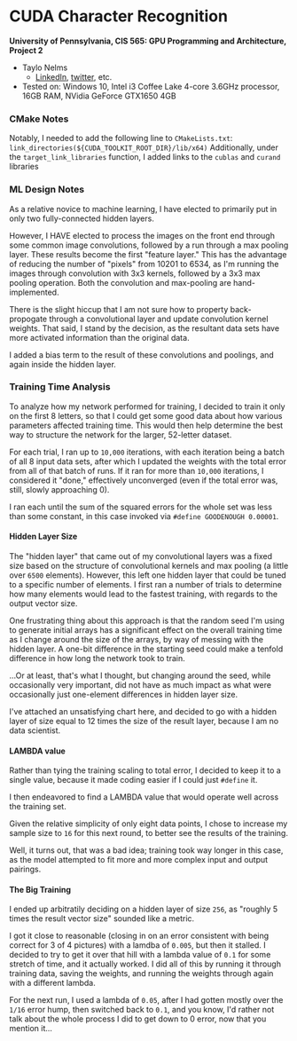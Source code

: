 CUDA Character Recognition
======================

**University of Pennsylvania, CIS 565: GPU Programming and Architecture, Project 2**

* Taylo Nelms
  * [LinkedIn](https://www.linkedin.com/in/taylor-k-7b2110191/), [twitter](https://twitter.com/nelms_taylor), etc.
* Tested on: Windows 10, Intel i3 Coffee Lake 4-core 3.6GHz processor, 16GB RAM, NVidia GeForce GTX1650 4GB

### CMake Notes

Notably, I needed to add the following line to `CMakeLists.txt`:
`link_directories(${CUDA_TOOLKIT_ROOT_DIR}/lib/x64)`
Additionally, under the `target_link_libraries` function, I added links to the `cublas` and `curand` libraries

### ML Design Notes
As a relative novice to machine learning, I have elected to primarily put in only two fully-connected hidden layers.

However, I HAVE elected to process the images on the front end through some common image convolutions, followed by a run through a max pooling layer. These results become the first "feature layer." This has the advantage of reducing the number of "pixels" from 10201 to 6534, as I'm running the images through convolution with 3x3 kernels, followed by a 3x3 max pooling operation. Both the convolution and max-pooling are hand-implemented.

There is the slight hiccup that I am not sure how to property back-propogate through a convolutional layer and update convolution kernel weights. That said, I stand by the decision, as the resultant data sets have more activated information than the original data.

I added a bias term to the result of these convolutions and poolings, and again inside the hidden layer.


### Training Time Analysis
To analyze how my network performed for training, I decided to train it only on the first 8 letters, so that I could get some good data about how various parameters affected training time. This would then help determine the best way to structure the network for the larger, 52-letter dataset.

For each trial, I ran up to `10,000` iterations, with each iteration being a batch of all 8 input data sets, after which I updated the weights with the total error from all of that batch of runs. If it ran for more than `10,000` iterations, I considered it "done," effectively unconverged (even if the total error was, still, slowly approaching 0).

I ran each until the sum of the squared errors for the whole set was less than some constant, in this case invoked via `#define GOODENOUGH 0.00001`.

#### Hidden Layer Size

The "hidden layer" that came out of my convolutional layers was a fixed size based on the structure of convolutional kernels and max pooling (a little over `6500` elements). However, this left one hidden layer that could be tuned to a specific number of elements. I first ran a number of trials to determine how many elements would lead to the fastest training, with regards to the output vector size.

One frustrating thing about this approach is that the random seed I'm using to generate initial arrays has a significant effect on the overall training time as I change around the size of the arrays, by way of messing with the hidden layer. A one-bit difference in the starting seed could make a tenfold difference in how long the network took to train.

...Or at least, that's what I thought, but changing around the seed, while occasionally very important, did not have as much impact as what were occasionally just one-element differences in hidden layer size.

I've attached an unsatisfying chart here, and decided to go with a hidden layer of size equal to 12 times the size of the result layer, because I am no data scientist.

#### LAMBDA value

Rather than tying the training scaling to total error, I decided to keep it to a single value, because it made coding easier if I could just `#define` it.

I then endeavored to find a LAMBDA value that would operate well across the training set.

Given the relative simplicity of only eight data points, I chose to increase my sample size to `16` for this next round, to better see the results of the training.

Well, it turns out, that was a bad idea; training took way longer in this case, as the model attempted to fit more and more complex input and output pairings.

#### The Big Training
I ended up arbitratily deciding on a hidden layer of size `256`, as "roughly 5 times the result vector size" sounded like a metric.

I got it close to reasonable (closing in on an error consistent with being correct for 3 of 4 pictures) with a lamdba of `0.005`, but then it stalled. I decided to try to get it over that hill with a lambda value of `0.1` for some stretch of time, and it actually worked. I did all of this by running it through training data, saving the weights, and running the weights through again with a different lambda.

For the next run, I used a lambda of `0.05`, after I had gotten mostly over the `1/16` error hump, then switched back to `0.1`, and you know, I'd rather not talk about the whole process I did to get down to 0 error, now that you mention it...


